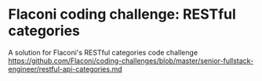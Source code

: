# Flaconi coding challenge: RESTful categories
A solution for Flaconi's RESTful categories code challenge
https://github.com/Flaconi/coding-challenges/blob/master/senior-fullstack-engineer/restful-api-categories.md